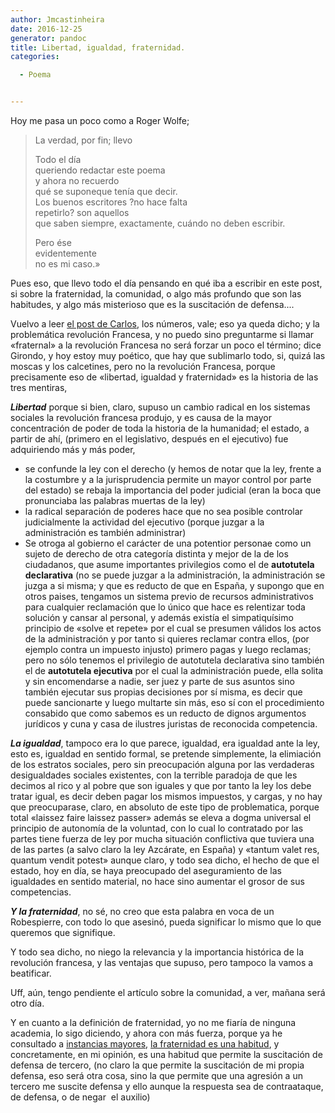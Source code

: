 ```yaml
---
author: Jmcastinheira
date: 2016-12-25
generator: pandoc
title: Libertad, igualdad, fraternidad.
categories:

  - Poema


---
```





Hoy me pasa un poco como a Roger Wolfe;

> La verdad, por fin; llevo
>
> Todo el día\
> queriendo redactar este poema\
> y ahora no recuerdo\
> qué se suponeque tenía que decir.\
> Los buenos escritores ?no hace falta\
> repetirlo? son aquellos\
> que saben siempre, exactamente, cuándo no deben escribir.
>
> Pero ése\
> evidentemente\
> no es mi caso.»

Pues eso, que llevo todo el día pensando en qué iba a escribir en este
post, si sobre la fraternidad, la comunidad, o algo más profundo que son
las habitudes, y algo más misterioso que es la suscitación de
defensa....

Vuelvo a leer [el post de
Carlos](http://carlosboyle.blogspot.com/2008/06/definicin-de-fraternidad-beta-1-i.html),
los números, vale; eso ya queda dicho; y la problemática revolución
Francesa, y no puedo sino preguntarme si llamar «fraternal» a la
revolución Francesa no será forzar un poco el término; dice Girondo, y
hoy estoy muy poético, que hay que sublimarlo todo, si, quizá las moscas
y los calcetines, pero no la revolución Francesa, porque precisamente
eso de «libertad, igualdad y fraternidad» es la historia de las tres
mentiras,

***Libertad*** porque si bien, claro, supuso un cambio radical en los
sistemas sociales la revolución francesa produjo, y es causa de la mayor
concentración de poder de toda la historia de la humanidad; el estado, a
partir de ahí, (primero en el legislativo, después en el ejecutivo) fue
adquiriendo más y más poder,

-   se confunde la ley con el derecho (y hemos de notar que la ley,
    frente a la costumbre y a la jurisprudencia permite un mayor control
    por parte del estado) se rebaja la importancia del poder judicial
    (eran la boca que pronunciaba las palabras muertas de la ley)
  -   la radical separación de poderes hace que no sea posible controlar
    judicialmente la actividad del ejecutivo (porque juzgar a la
    administración es también administrar)
  -   Se otroga al gobierno el carácter de una potentior personae como un
    sujeto de derecho de otra categoría distinta y mejor de la de los
    ciudadanos, que asume importantes privilegios como el de
    **autotutela declarativa** (no se puede juzgar a la administración,
    la administración se juzga a si misma; y que es reducto de que en
    España, y supongo que en otros paises, tengamos un sistema previo de
    recursos administrativos para cualquier reclamación que lo único que
    hace es relentizar toda solución y cansar al personal, y además
    existía el simpatiquísimo principio de «solve et repete» por el cual
    se presumen válidos los actos de la administración y por tanto si
    quieres reclamar contra ellos, (por ejemplo contra un impuesto
    injusto) primero pagas y luego reclamas; pero no sólo tenemos el
    privilegio de autotutela declarativa sino también el de **autotutela
    ejecutiva** por el cual la administración puede, ella solita y sin
    encomendarse a nadie, ser juez y parte de sus asuntos sino también
    ejecutar sus propias decisiones por sí misma, es decir que puede
    sancionarte y luego multarte sin más, eso sí con el procedimiento
    consabido que como sabemos es un reducto de dignos argumentos
    jurídicos y cuna y casa de ilustres juristas de reconocida
    competencia.

***La igualdad***, tampoco era lo que parece, igualdad, era igualdad
ante la ley, esto es, igualdad en sentido formal, se pretende
simplemente, la elimiación de los estratos sociales, pero sin
preocupación alguna por las verdaderas desigualdades sociales
existentes, con la terrible paradoja de que les decimos al rico y al
pobre que son iguales y que por tanto la ley los debe tratar igual, es
decir deben pagar los mismos impuestos, y cargas, y no hay que
preocuparase, claro, en absoluto de este tipo de problematica, porque
total «laissez faire laissez passer» además se eleva a dogma universal
el principio de autonomía de la voluntad, con lo cual lo contratado por
las partes tiene fuerza de ley por mucha situación conflictiva que
tuviera una de las partes (a salvo claro la ley Azcárate, en España) y
«tantum valet res, quantum vendit potest» aunque claro, y todo sea
dicho, el hecho de que el estado, hoy en día, se haya preocupado del
aseguramiento de las igualdades en sentido material, no hace sino
aumentar el grosor de sus competencias.

***Y la fraternidad***, no sé, no creo que esta palabra en voca de un
Robespierre, con todo lo que asesinó, pueda significar lo mismo que lo
que queremos que signifique.

Y todo sea dicho, no niego la relevancia y la importancia histórica de
la revolución francesa, y las ventajas que supuso, pero tampoco la vamos
a beatificar.

Uff, aún, tengo pendiente el artículo sobre la comunidad, a ver, mañana
será otro día.

Y en cuanto a la definición de fraternidad, yo no me fiaría de ninguna
academia, lo sigo diciendo, y ahora con más fuerza, porque ya he
consultado a [instancias mayores](http://www.zubiri.net/portada2/), [la
fraternidad es una
habitud](http://entelequia.bligoo.com/content/view/212361/Problemas_conceptuales_e_impresiones.html),
y concretamente, en mi opinión, es una habitud que permite la
suscitación de defensa de tercero, (no claro la que permite la
suscitación de mi propia defensa, eso será otra cosa, sino la que
permite que una agresión a un tercero me suscite defensa y ello aunque
la respuesta sea de contraataque, de defensa, o de negar  el auxilio)
